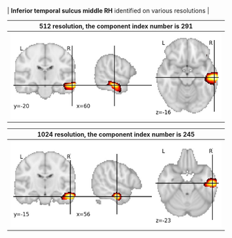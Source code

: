 


| **Inferior temporal sulcus middle RH** identified on various resolutions |

| 512 resolution, the component index number is 291|  
|:---:|  
| ![Component 512](../512/final/291.jpg "From component 512: Inferior temporal sulcus middle RH") |

| 1024 resolution, the component index number is 245|  
|:---:|  
| ![Component 1024](../1024/final/245.jpg "From component 1024: Inferior temporal sulcus middle RH") |